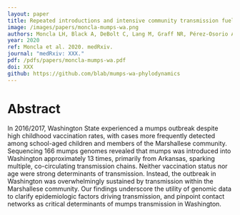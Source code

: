 ```yaml
---
layout: paper
title: Repeated introductions and intensive community transmission fueled a mumps virus outbreak in Washington State
image: /images/papers/moncla-mumps-wa.png
authors: Moncla LH, Black A, DeBolt C, Lang M, Graff NR, Pérez-Osorio AC, Müller NF, Haselow D, Lindquist S, Bedford T.
year: 2020
ref: Moncla et al. 2020. medRxiv.
journal: "medRxiv: XXX."
pdf: /pdfs/papers/moncla-mumps-wa.pdf
doi: XXX
github: https://github.com/blab/mumps-wa-phylodynamics
---
```


# Abstract

In 2016/2017, Washington State experienced a mumps outbreak despite high childhood vaccination rates, with cases more frequently detected among school-aged children and members of the Marshallese community. Sequencing 166 mumps genomes revealed that mumps was introduced into Washington approximately 13 times, primarily from Arkansas, sparking multiple, co-circulating transmission chains. Neither vaccination status nor age were strong determinants of transmission. Instead, the outbreak in Washington was overwhelmingly sustained by transmission within the Marshallese community. Our findings underscore the utility of genomic data to clarify epidemiologic factors driving transmission, and pinpoint contact networks as critical determinants of mumps transmission in Washington.
